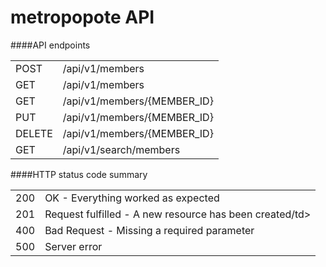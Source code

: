 metropopote API
====================

####API endpoints
<table>
  <tr>
    <td>POST</td>
    <td>/api/v1/members</td>
  </tr>
  <tr>
    <td>GET</td>
    <td>/api/v1/members</td>
  </tr>
  <tr>
    <td>GET</td>
    <td>/api/v1/members/{MEMBER_ID}</td>
  </tr>
  <tr>
    <td>PUT</td>
    <td>/api/v1/members/{MEMBER_ID}</td>
  </tr>
  <tr>
    <td>DELETE</td>
    <td>/api/v1/members/{MEMBER_ID}</td>
  </tr>
  <tr>
    <td>GET</td>
    <td>/api/v1/search/members</td>
  </tr>
</table>  


####HTTP status code summary
 
<table>
  <tr>
    <td>200</td>
    <td>OK - Everything worked as expected</td>
  </tr>
  <tr>
    <td>201</td>
    <td>Request fulfilled - A new resource has been created/td>
  </tr>
  <tr>
    <td>400</td>
    <td>Bad Request - Missing a required parameter</td>
  </tr>
  <tr>
    <td>500</td>
    <td>Server error</td>
  </tr>
</table>
